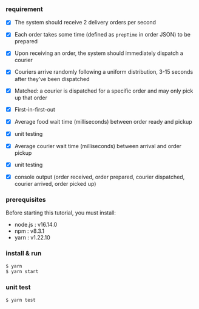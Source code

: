 ### requirement

- [x] The system should receive 2 delivery orders per second
- [x] Each order takes some time (defined as `prepTime` in order JSON) to be prepared
- [x] Upon receiving an order, the system should immediately dispatch a courier
- [x] Couriers arrive randomly following a uniform distribution, 3-15 seconds after they’ve been dispatched
- [x] Matched: a courier is dispatched for a specific order and may only pick up that order
- [x] First-in-first-out
- [x] Average food wait time (milliseconds) between order ready and pickup
- [x] unit testing
- [x] Average courier wait time (milliseconds) between arrival and order pickup
- [x] unit testing
- [x] console output (order received, order prepared, courier dispatched, courier arrived, order picked up)


### prerequisites
Before starting this tutorial, you must install:
- node.js : v16.14.0
- npm  : v8.3.1
- yarn : v1.22.10
 
### install & run 
```sh
$ yarn
$ yarn start
```

### unit test
```sh
$ yarn test
```
 
 
 
